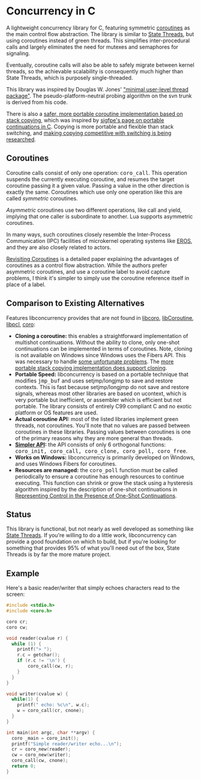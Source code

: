 # Concurrency in C

A lightweight concurrency library for C, featuring symmetric [coroutines](http://en.wikipedia.org/wiki/Coroutine)
as the main control flow abstraction. The library is similar to [State Threads](http://state-threads.sourceforge.net/),
but using coroutines instead of green threads. This simplifies inter-procedural calls and largely eliminates
the need for mutexes and semaphores for signaling.

Eventually, coroutine calls will also be able to safely migrate between kernel threads,
so the achievable scalability is consequently much higher than State Threads, which is purposely single-threaded.

This library was inspired by Douglas W. Jones' ["minimal user-level thread package"](http://www.cs.uiowa.edu/~jones/opsys/threads/).
The pseudo-platform-neutral probing algorithm on the svn trunk is derived from his code.

There is also a [safer, more portable coroutine implementation based on stack copying](http://code.google.com/p/libconcurrency/source/browse/branches/copying-cache-stacks),
which was inspired by [sigfpe's page on portable continuations in C](http://homepage.mac.com/sigfpe/Computing/continuations.html).
Copying is more portable and flexible than stack switching, and [making copying competitive with switching is being researched](http://higherlogics.blogspot.com/2008/07/coroutines-in-c-redux.html).

## Coroutines

Coroutine calls consist of only one operation: <tt>coro_call</tt>.
This operation suspends the currently executing coroutine, and resumes the target coroutine passing it a given value.
Passing a value in the other direction is exactly the same. Coroutines which use only one operation like this
are called _symmetric_ coroutines.

_Asymmetric_ coroutines use two different operations, like call and yield, implying that one caller is subordinate
to another. Lua supports asymmetric coroutines.

In many ways, such coroutines closely resemble the Inter-Process Communication (IPC) facilities
of microkernel operating systems like [EROS](http://eros-os.org/), and they are also closely related to actors.

[Revisiting Coroutines](http://lambda-the-ultimate.org/node/2868) is a detailed paper explaining
the advantages of coroutines as a control flow abstraction. While the authors prefer asymmetric coroutines,
and use a coroutine label to avoid capture problems, I think it's simpler to simply use
the coroutine reference itself in place of a label.

## Comparison to Existing Alternatives

Features libconcurrency provides that are not found in [libcoro](http://software.schmorp.de/pkg/libcoro.html),
[libCoroutine](http://www.dekorte.com/projects/opensource/libCoroutine/docs/),
[libpcl](http://www.xmailserver.org/libpcl.html), [coro](http://www.goron.de/~froese/coro/):

*   **Cloning a coroutine:** this enables a straightforward implementation of multishot continuations. Without the ability to clone, only one-shot continuations can be implemented in terms of coroutines. Note, cloning is not available on Windows since Windows uses the Fibers API. This was necessary to handle [some unfortunate problems](http://higherlogics.blogspot.com/2008/07/coroutines-in-c-redux.html). The [more portable stack copying implementation does support cloning](http://code.google.com/p/libconcurrency/source/browse/branches/copying-cache-stacks).
*   **Portable Speed:** libconcurrency is based on a portable technique that modifies <tt>jmp_buf</tt> and uses setjmp/longjmp to save and restore contexts. This is fast because setjmp/longjmp do not save and restore signals, whereas most other libraries are based on ucontext, which is very portable but inefficient, or assembler which is efficient but not portable. The library consists of entirely C99 compliant C and no exotic platform or OS features are used.
*   **Actual coroutine API:** most of the listed libraries implement green threads, not coroutines. You'll note that no values are passed between coroutines in these libraries. Passing values between coroutines is one of the primary reasons why they are more general than threads.
*   **[Simpler API](http://code.google.com/p/libconcurrency/source/browse/trunk/libconcurrency/coro.h):** the API consists of only 6 orthogonal functions: <tt>coro_init, coro_call, coro_clone, coro_poll, coro_free</tt>.
*   **Works on Windows:** libconcurrency is primarily developed on Windows, and uses Windows Fibers for coroutines.
*   **Resources are managed:** the <tt>coro_poll</tt> function must be called periodically to ensure a coroutine has enough resources to continue executing. This function can shrink or grow the stack using a hysteresis algorithm inspired by the description of one-shot continuations in [Representing Control in the Presence of One-Shot Continuations](http://citeseer.ist.psu.edu/bruggeman96representing.html).

## Status

This library is functional, but not nearly as well developed as something like [State Threads](http://state-threads.sourceforge.net/).
If you're willing to do a little work, libconcurrency can provide a good foundation on which to build,
but if you're looking for something that provides 95% of what you'll need out of the box,
State Threads is by far the more mature project.

## Example

Here's a basic reader/writer that simply echoes characters read to the screen:

```c
#include <stdio.h>
#include <coro.h>

coro cr;
coro cw;

void reader(cvalue r) {
  while (1) {
	printf("> ");
	r.c = getchar();
	if (r.c != '\n') {
		coro_call(cw, r);
	}
  }
}

void writer(cvalue w) {
  while(1) {
    printf(" echo: %c\n", w.c);
    w = coro_call(cr, cnone);
  }
}

int main(int argc, char **argv) {
  coro _main = coro_init();
  printf("Simple reader/writer echo...\n");
  cr = coro_new(reader);
  cw = coro_new(writer);
  coro_call(cw, cnone);
  return 0;
}
```
